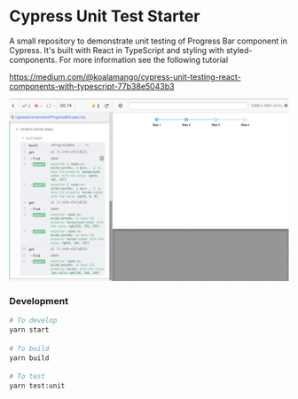 # Cypress Unit Test Starter

A small repository to demonstrate unit testing of Progress Bar component in Cypress. It's built with React in TypeScript and styling with styled-components. For more information see the following tutorial

https://medium.com/@koalamango/cypress-unit-testing-react-components-with-typescript-77b38e5043b3


![Cypress Unit Test](assets/ProgressBar.png)


### Development

```bash
# To develop
yarn start

# To build
yarn build

# To test
yarn test:unit
```
